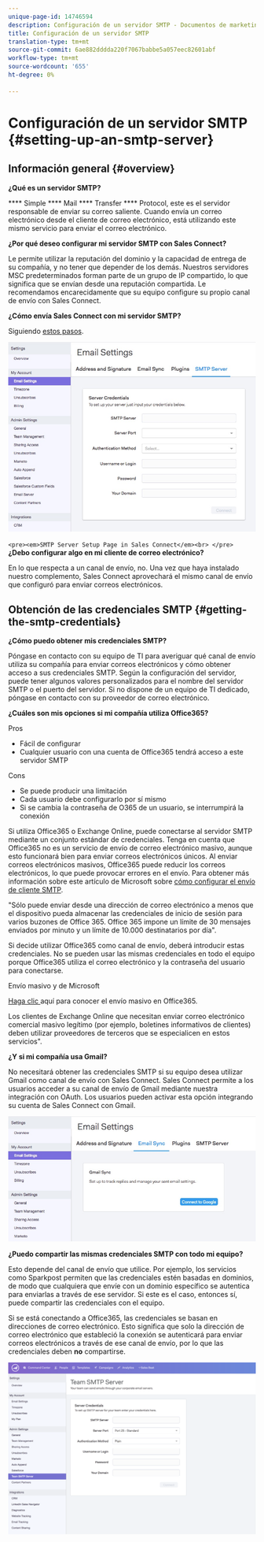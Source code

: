 ```yaml
---
unique-page-id: 14746594
description: Configuración de un servidor SMTP - Documentos de marketing - Documentación del producto
title: Configuración de un servidor SMTP
translation-type: tm+mt
source-git-commit: 6ae882dddda220f7067babbe5a057eec82601abf
workflow-type: tm+mt
source-wordcount: '655'
ht-degree: 0%

---
```



# Configuración de un servidor SMTP {#setting-up-an-smtp-server}

## Información general {#overview}

**¿Qué es un servidor SMTP?**

**** Simple  **** Mail  **** Transfer  **** Protocol, este es el servidor responsable de enviar su correo saliente. Cuando envía un correo electrónico desde el cliente de correo electrónico, está utilizando este mismo servicio para enviar el correo electrónico.

**¿Por qué deseo configurar mi servidor SMTP con Sales Connect?**

Le permite utilizar la reputación del dominio y la capacidad de entrega de su compañía, y no tener que depender de los demás. Nuestros servidores MSC predeterminados forman parte de un grupo de IP compartido, lo que significa que se envían desde una reputación compartida. Le recomendamos encarecidamente que su equipo configure su propio canal de envío con Sales Connect.

**¿Cómo envía Sales Connect con mi servidor SMTP?**

Siguiendo [estos pasos](https://docs.marketo.com/x/ZgPh).

![](assets/1.png)

`<pre><em>SMTP Server Setup Page in Sales Connect</em><br> </pre>` **¿Debo configurar algo en mi cliente de correo electrónico?**

En lo que respecta a un canal de envío, no. Una vez que haya instalado nuestro complemento, Sales Connect aprovechará el mismo canal de envío que configuró para enviar correos electrónicos.

## Obtención de las credenciales SMTP {#getting-the-smtp-credentials}

**¿Cómo puedo obtener mis credenciales SMTP?**

Póngase en contacto con su equipo de TI para averiguar qué canal de envío utiliza su compañía para enviar correos electrónicos y cómo obtener acceso a sus credenciales SMTP. Según la configuración del servidor, puede tener algunos valores personalizados para el nombre del servidor SMTP o el puerto del servidor. Si no dispone de un equipo de TI dedicado, póngase en contacto con su proveedor de correo electrónico.

**¿Cuáles son mis opciones si mi compañía utiliza Office365?**

Pros

* Fácil de configurar
* Cualquier usuario con una cuenta de Office365 tendrá acceso a este servidor SMTP

Cons

* Se puede producir una limitación
* Cada usuario debe configurarlo por sí mismo
* Si se cambia la contraseña de O365 de un usuario, se interrumpirá la conexión

Si utiliza Office365 o Exchange Online, puede conectarse al servidor SMTP mediante un conjunto estándar de credenciales. Tenga en cuenta que Office365 no es un servicio de envío de correo electrónico masivo, aunque esto funcionará bien para enviar correos electrónicos únicos. Al enviar correos electrónicos masivos, Office365 puede reducir los correos electrónicos, lo que puede provocar errores en el envío. Para obtener más información sobre este artículo de Microsoft sobre [cómo configurar el envío de cliente SMTP](https://support.office.com/en-us/article/how-to-set-up-a-multifunction-device-or-application-to-send-email-using-office-365-69f58e99-c550-4274-ad18-c805d654b4c4).

&quot;Sólo puede enviar desde una dirección de correo electrónico a menos que el dispositivo pueda almacenar las credenciales de inicio de sesión para varios buzones de Office 365. Office 365 impone un límite de 30 mensajes enviados por minuto y un límite de 10.000 destinatarios por día&quot;.

Si decide utilizar Office365 como canal de envío, deberá introducir estas credenciales. No se pueden usar las mismas credenciales en todo el equipo porque Office365 utiliza el correo electrónico y la contraseña del usuario para conectarse.

Envío masivo y de Microsoft

[Haga clic ](https://technet.microsoft.com/en-us/library/exchange-online-limits.aspx#RecipientLimits) aquí para conocer el envío masivo en Office365.

Los clientes de Exchange Online que necesitan enviar correo electrónico comercial masivo legítimo (por ejemplo, boletines informativos de clientes) deben utilizar proveedores de terceros que se especialicen en estos servicios&quot;.

**¿Y si mi compañía usa Gmail?**

No necesitará obtener las credenciales SMTP si su equipo desea utilizar Gmail como canal de envío con Sales Connect. Sales Connect permite a los usuarios acceder a su canal de envío de Gmail mediante nuestra integración con OAuth. Los usuarios pueden activar esta opción integrando su cuenta de Sales Connect con Gmail.

![](assets/2.png)

**¿Puedo compartir las mismas credenciales SMTP con todo mi equipo?**

Esto depende del canal de envío que utilice. Por ejemplo, los servicios como Sparkpost permiten que las credenciales estén basadas en dominios, de modo que cualquiera que envíe con un dominio específico se autentica para enviarlas a través de ese servidor. Si este es el caso, entonces sí, puede compartir las credenciales con el equipo.

Si se está conectando a Office365, las credenciales se basan en direcciones de correo electrónico. Esto significa que solo la dirección de correo electrónico que estableció la conexión se autenticará para enviar correos electrónicos a través de ese canal de envío, por lo que las credenciales deben **no** compartirse.

![](assets/3.png)
